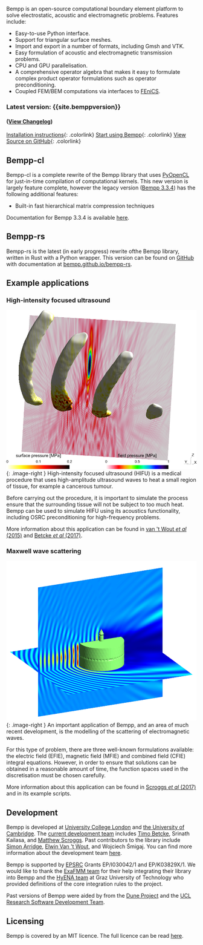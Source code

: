 Bempp is an open-source computational boundary element platform to solve electrostatic, acoustic and electromagnetic problems. Features include:

+ Easy-to-use Python interface.
+ Support for triangular surface meshes.
+ Import and export in a number of formats, including Gmsh and VTK.
+ Easy formulation of acoustic and electromagnetic transmission problems.
+ CPU and GPU parallelisation.
+ A comprehensive operator algebra that makes it easy to formulate complex product operator formulations such as operator preconditioning.
+ Coupled FEM/BEM computations via interfaces to [FEniCS](https://fenicsproject.org).

### Latest version: {{site.bemppversion}}
#### ([View Changelog](changelog.md))
[Installation instructions](installation.md){: .colorlink}
[Start using Bempp](documentation/get_started.md){: .colorlink}
[View Source on GitHub](https://github.com/bempp/bempp-cl){: .colorlink}

## Bempp-cl
Bempp-cl is a complete rewrite of the Bempp library that uses [PyOpenCL](https://documen.tician.de/pyopencl/) for just-in-time compilation of computational kernels.
This new version is largely feature complete, however the legacy version ([Bempp 3.3.4](bempp334/)) has the following additional features:

+ Built-in fast hierarchical matrix compression techniques

Documentation for Bempp 3.3.4 is available [here](bempp334).

## Bempp-rs
Bempp-rs is the latest (in early progress) rewrite ofthe Bempp library, written in Rust with a Python wrapper.
This version can be found on [GitHub](https://github.com/bempp/bempp-rs) with documentation at [bempp.github.io/bempp-rs](https://bempp.github.io/bempp-rs/).

## Example applications
### High-intensity focused ultrasound
![High-intensity focused ultrasound](assets/img/hifu.png){: .image-right }
High-intensity focused ultrasound (HIFU) is a medical procedure that uses high-amplitude ultrasound waves to heat a small region of tissue, for example a cancerous tumour.

Before carrying out the procedure, it is important to simulate the process ensure that the surrounding tissue will not be subject to too much heat.
Bempp can be used to simulate HIFU using its acoustics functionality, including OSRC preconditioning for high-frequency problems.

More information about this application can be found in [van 't Wout _et al_ (2015)](publications.md#vantWout2015) and [Betcke _et al_ (2017)](publications.md#Betcke2017).

### Maxwell wave scattering
![Maxwell wave scattering](assets/img/cake.png){: .image-right }
An important application of Bempp, and an area of much recent development, is the modelling of the scattering of electromagnetic waves.

For this type of problem, there are three well-known formulations available: the electric field (EFIE), magnetic field (MFIE) and combined field (CFIE) integral equations.
However, in order to ensure that solutions can be obtained in a reasonable amount of time, the function spaces used in the discretisation must be chosen carefully.

More information about this application can be found in [Scroggs _et al_ (2017)](publications.md#Scroggs2017) and in its example scripts.

## Development
Bempp is developed at [University College London](http://www.ucl.ac.uk) and [the University of Cambridge](https://www.cam.ac.uk/).
The [current development team](team.md) includes [Timo Betcke](http://timobetcke.me), Srinath Kailasa, and [Matthew Scroggs](https://www.mscroggs.co.uk).
Past contributors to the library include [Simon Arridge](http://cmic.cs.ucl.ac.uk/staff/simon_arridge/), [Elwin Van 't Wout](http://www.ing.uc.cl/cuerpo-docente/van-t-wout/),
and Wojciech Śmigaj.
You can find more information about the development team [here](team.md).

Bempp is supported by [EPSRC](http://www.epsrc.ac.uk/) Grants EP/I030042/1 and EP/K03829X/1.
We would like to thank
the [ExaFMM team](https://github.com/exafmm/exafmm-t) for their help integrating their library into Bempp and
the [HyENA team](http://portal.tugraz.at/portal/page/portal/Files/i2610/files/Forschung/Software/HyENA/html/index.html) at Graz University of Technology who provided definitions
of the core integration rules to the project.

Past versions of Bempp were aided by from the [Dune Project](https://www.dune-project.org/)
and the [UCL Research Software Development Team](http://www.ucl.ac.uk/research-it-services/about/research-software-development).

## Licensing
Bempp is covered by an MIT licence. The full licence can be read [here](https://github.com/bempp/bempp-cl/blob/main/LICENSE.md).
